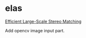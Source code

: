 # elas
[Efficient Large-Scale Stereo Matching](http://www.cvlibs.net/software/libelas/)

Add opencv image input part.
